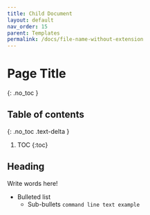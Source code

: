 ```yaml
---
title: Child Document
layout: default
nav_order: 15
parent: Templates
permalink: /docs/file-name-without-extension
---
```



# Page Title
{: .no_toc }

## Table of contents
{: .no_toc .text-delta }

1. TOC
{:toc}

## Heading
Write words here!
* Bulleted list
  * Sub-bullets
  ```command line text example```